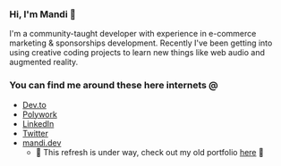 ### Hi, I'm Mandi 👋

I'm a community-taught developer with experience in e-commerce marketing & sponsorships development. Recently I've been getting into using creative coding projects to learn new things like web audio and augmented reality.

### You can find me around these here internets @
- [Dev.to](https://dev.to/technicallymandi)
- [Polywork](https://www.polywork.com/mandihamza)
- [LinkedIn](https://www.linkedin.com/in/mandihamza/)
- [Twitter](https://twitter.com/mandicodes)
- [mandi.dev](https://www.mandi.dev/) 
  - 🚧 This refresh is under way, check out my old portfolio [here](https://www.technicallymandi.com/) 🚧
